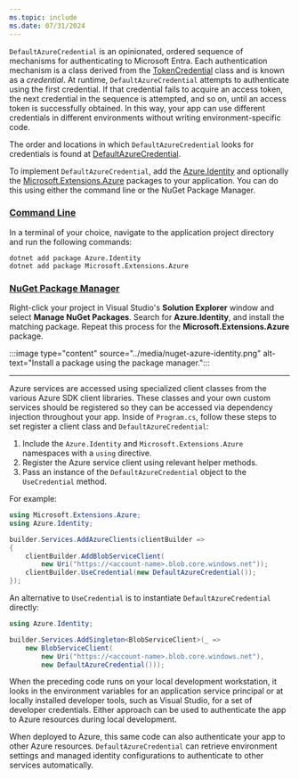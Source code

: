 ```yaml
---
ms.topic: include
ms.date: 07/31/2024
---
```

`DefaultAzureCredential` is an opinionated, ordered sequence of mechanisms for authenticating to Microsoft Entra. Each authentication mechanism is a class derived from the [TokenCredential](/dotnet/api/azure.core.tokencredential?view=azure-dotnet&preserve-view=true) class and is known as a *credential*. At runtime, `DefaultAzureCredential` attempts to authenticate using the first credential. If that credential fails to acquire an access token, the next credential in the sequence is attempted, and so on, until an access token is successfully obtained. In this way, your app can use different credentials in different environments without writing environment-specific code.

The order and locations in which `DefaultAzureCredential` looks for credentials is found at [DefaultAzureCredential](/dotnet/api/overview/azure/identity-readme?view=azure-dotnet&preserve-view=true#defaultazurecredential).

To implement `DefaultAzureCredential`, add the [Azure.Identity](/dotnet/api/azure.identity) and optionally the [Microsoft.Extensions.Azure](/dotnet/api/microsoft.extensions.azure) packages to your application. You can do this using either the command line or the NuGet Package Manager.

### [Command Line](#tab/command-line)

In a terminal of your choice, navigate to the application project directory and run the following commands:

```dotnetcli
dotnet add package Azure.Identity
dotnet add package Microsoft.Extensions.Azure
```

### [NuGet Package Manager](#tab/nuget-package)

Right-click your project in Visual Studio's **Solution Explorer** window and select **Manage NuGet Packages**. Search for **Azure.Identity**, and install the matching package. Repeat this process for the **Microsoft.Extensions.Azure** package.

:::image type="content" source="../media/nuget-azure-identity.png" alt-text="Install a package using the package manager.":::

---

Azure services are accessed using specialized client classes from the various Azure SDK client libraries. These classes and your own custom services should be registered so they can be accessed via dependency injection throughout your app. Inside of `Program.cs`, follow these steps to set register a client class and `DefaultAzureCredential`:

1. Include the `Azure.Identity` and `Microsoft.Extensions.Azure` namespaces with a `using` directive.
1. Register the Azure service client using relevant helper methods.
1. Pass an instance of the `DefaultAzureCredential` object to the `UseCredential` method.

For example:

```c#
using Microsoft.Extensions.Azure;
using Azure.Identity;

builder.Services.AddAzureClients(clientBuilder =>
{
    clientBuilder.AddBlobServiceClient(
        new Uri("https://<account-name>.blob.core.windows.net"));
    clientBuilder.UseCredential(new DefaultAzureCredential());
});
```

An alternative to `UseCredential` is to instantiate `DefaultAzureCredential` directly:

```c#
using Azure.Identity;

builder.Services.AddSingleton<BlobServiceClient>(_ =>
    new BlobServiceClient(
        new Uri("https://<account-name>.blob.core.windows.net"),
        new DefaultAzureCredential()));
```

When the preceding code runs on your local development workstation, it looks in the environment variables for an application service principal or at locally installed developer tools, such as Visual Studio, for a set of developer credentials. Either approach can be used to authenticate the app to Azure resources during local development.

When deployed to Azure, this same code can also authenticate your app to other Azure resources. `DefaultAzureCredential` can retrieve environment settings and managed identity configurations to authenticate to other services automatically.
